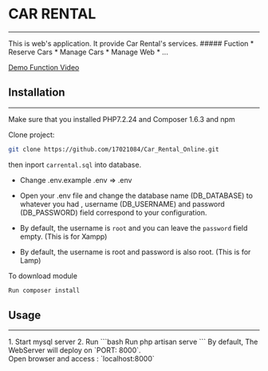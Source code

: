 # CAR RENTAL 
<hr>
This is web's application. It provide Car Rental's services. 
##### Fuction
* Reserve Cars 
* Manage Cars
* Manage Web
* ...

[Demo Function Video](https://youtu.be/-Zd2UWnuaNE)

## Installation
<hr>

Make sure that you installed PHP7.2.24 and Composer 1.6.3 and npm <br>

Clone project:
```bash
git clone https://github.com/17021084/Car_Rental_Online.git
```
then inport `carrental.sql` into database.

* Change .env.example .env => .env

* Open your .env file and change the database name (DB_DATABASE) to whatever you had , username (DB_USERNAME) and password (DB_PASSWORD) field correspond to your configuration.

* By default, the username is `root` and you can leave the `password` field empty. (This is for Xampp)

* By default, the username is root and password is also root. (This is for Lamp)

To download module 
```bash
Run composer install 
```


## Usage
<hr>
1. Start mysql server
2. Run 
```bash
Run php artisan serve
```
By default, The WebServer will deploy on `PORT: 8000`. <br>
Open browser and access : `localhost:8000` 

